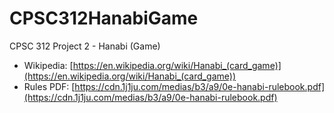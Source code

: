 # CPSC312HanabiGame

CPSC 312 Project 2 - Hanabi (Game)

- Wikipedia: [https://en.wikipedia.org/wiki/Hanabi_(card_game)](https://en.wikipedia.org/wiki/Hanabi_(card_game))
- Rules PDF: [https://cdn.1j1ju.com/medias/b3/a9/0e-hanabi-rulebook.pdf](https://cdn.1j1ju.com/medias/b3/a9/0e-hanabi-rulebook.pdf)

